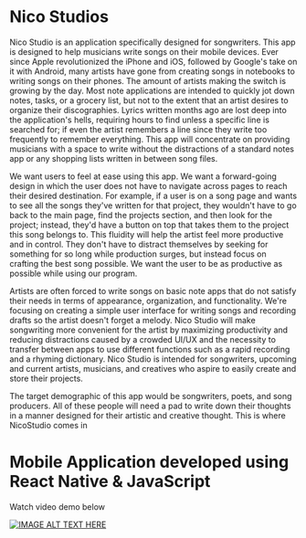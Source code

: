 # Nico Studios

Nico Studio is an application specifically designed for songwriters. This app is designed to help musicians write songs on their mobile devices. Ever since Apple revolutionized the iPhone and iOS, followed by Google's take on it with Android, many artists have gone from creating songs in notebooks to writing songs on their phones. The amount of artists making the switch is growing by the day. Most note applications are intended to quickly jot down notes, tasks, or a grocery list, but not to the extent that an artist desires to organize their discographies. Lyrics written months ago are lost deep into the application's hells, requiring hours to find unless a specific line is searched for; if even the artist remembers a line since they write too frequently to remember everything. This app will concentrate on providing musicians with a space to write without the distractions of a standard notes app or any shopping lists written in between song
files.

We want users to feel at ease using this app. We want a forward-going design in which the user does not have to navigate across pages to reach their desired destination. For example, if a user is on a song page and wants to see all the songs they've written for that project, they wouldn't have to go back to the main page, find the projects section, and then look for the project; instead, they'd have a button on top that takes them to the project this song belongs to. This fluidity will help the artist feel more productive and in control. They don't have to distract themselves by seeking for something for so long while production surges, but instead focus on crafting the best song possible. We want the user to be as productive as possible while using our program.

Artists are often forced to write songs on basic note apps that do not satisfy their needs in terms of appearance, organization, and functionality. We're focusing on creating a simple user interface for writing songs and recording drafts so the artist doesn't forget a melody. Nico Studio will make songwriting more convenient for the artist by maximizing productivity and reducing distractions caused by a crowded UI/UX and the necessity to transfer between apps to use different functions such as a rapid recording and a rhyming dictionary. Nico Studio is intended for songwriters, upcoming and current artists, musicians, and creatives who aspire to easily
create and store their projects.

The target demographic of this app would be songwriters, poets, and song producers. All of these people will need a pad to write down their thoughts in a manner designed for their artistic and creative thought. This is where NicoStudio comes in

# Mobile Application developed using React Native & JavaScript

Watch video demo below

[![IMAGE ALT TEXT HERE](https://img.youtube.com/vi/9BfGS0LCPtk/0.jpg)](https://www.youtube.com/watch?v=9BfGS0LCPtk)

